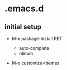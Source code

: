 .emacs.d
========
## initial setup
* M-x package-install RET
  * auto-complete
  * nlinum

* M-x customize-themes
